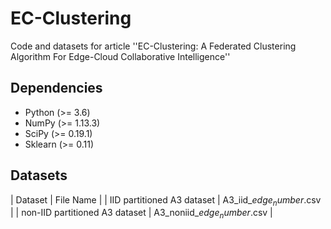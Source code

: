 # EC-Clustering
Code and datasets for article ''EC-Clustering: A Federated Clustering Algorithm For Edge-Cloud Collaborative Intelligence''
## Dependencies
- Python (>= 3.6)
- NumPy (>= 1.13.3)
- SciPy (>= 0.19.1)
- Sklearn (>= 0.11)
## Datasets

 | Dataset                          | File Name                     |
 | IID partitioned A3 dataset       | A3_iid_$edge_number$.csv      |
 | non-IID partitioned A3 dataset   | A3_noniid_$edge_number$.csv   |